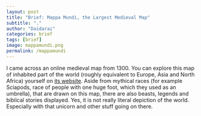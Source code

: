 ```yaml
---
layout: post
title: "Brief: Mappa Mundi, the Largest Medieval Map"
subtitle: "."
author: "Daidarai"
categories: brief
tags: [brief]
image: mappamundi.png
permalink: /mappamundi
---
```


I came across an online medieval map from 1300. You can explore this map of inhabited part of the world (roughly equivalent to Europe, Asia and North Africa) yourself on [its website](https://www.themappamundi.co.uk/). Aside from mythical races (for example Sciapods, race of people with one huge foot, which they used as an umbrella), that are drawn on this map, there are also beasts, legends and biblical stories displayed. Yes, it is not really literal depiction of the world. Especially with that unicorn and other stuff going on there.